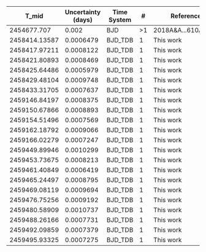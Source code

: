 |T_mid        |Uncertainty (days)|Time System|#  |Reference                             |
|-------------|------------------|-----------|---|--------------------------------------|
|2454677.707  |0.002             |BJD        |>1 |2018A&A...610A..63D                   |
|2458414.13587|0.0006479         |BJD_TDB    |1  |This work                             |
|2458417.97211|0.0008122         |BJD_TDB    |1  |This work                             |
|2458421.80893|0.0008469         |BJD_TDB    |1  |This work                             |
|2458425.64486|0.0005979         |BJD_TDB    |1  |This work                             |
|2458429.48104|0.0009748         |BJD_TDB    |1  |This work                             |
|2458433.31705|0.0007637         |BJD_TDB    |1  |This work                             |
|2459146.84197|0.0008375         |BJD_TDB    |1  |This work                             |
|2459150.67866|0.0008893         |BJD_TDB    |1  |This work                             |
|2459154.51496|0.0007569         |BJD_TDB    |1  |This work                             |
|2459162.18792|0.0009066         |BJD_TDB    |1  |This work                             |
|2459166.02279|0.0007247         |BJD_TDB    |1  |This work                             |
|2459449.89946|0.0010299         |BJD_TDB    |1  |This work                             |
|2459453.73675|0.0008213         |BJD_TDB    |1  |This work                             |
|2459461.40849|0.0006419         |BJD_TDB    |1  |This work                             |
|2459465.24497|0.0008795         |BJD_TDB    |1  |This work                             |
|2459469.08119|0.0009694         |BJD_TDB    |1  |This work                             |
|2459476.75256|0.0009192         |BJD_TDB    |1  |This work                             |
|2459480.58909|0.0010737         |BJD_TDB    |1  |This work                             |
|2459488.26166|0.0007731         |BJD_TDB    |1  |This work                             |
|2459492.09859|0.0007379         |BJD_TDB    |1  |This work                             |
|2459495.93325|0.0007275         |BJD_TDB    |1  |This work                             |
